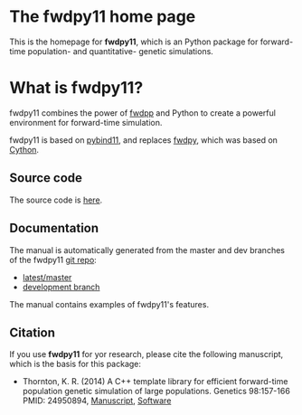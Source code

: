 # The fwdpy11 home page

This is the homepage for __fwdpy11__, which is an Python package for forward-time population- and quantitative- genetic simulations.

# What is fwdpy11?

fwdpy11 combines the power of [fwdpp](http://molpopgen.github.io) and Python to create a powerful environment for
forward-time simulation.

fwdpy11 is based on [pybind11](https://github.com/pybind/pybind11), and replaces
[fwdpy](http://molopgen.github.io/fwdpy), which was based on [Cython](http://www.cython.org).

## Source code

The source code is [here](https://github.com/molpopgen/fwdpy11).

## Documentation

The manual is automatically generated from the master and dev branches of the fwdpy11 [git
repo](https://github.com/molpopgen/fwdpy11):

* [latest/master](http://fwdpy11.readthedocs.io)
* [development branch](http://fwdpy11.readthedocs.io/en/dev/)

The manual contains examples of fwdpy11's features.

## Citation

If you use __fwdpy11__ for yor research, please cite the following manuscript, which is the basis for this package:

* Thornton, K. R. (2014) A C++ template library for efficient forward-time population genetic simulation of large populations.  Genetics 98:157-166  PMID: 24950894, [Manuscript](http://www.genetics.org/content/198/1/157.abstract), [Software](https://github.com/molpopgen/fwdpp)

